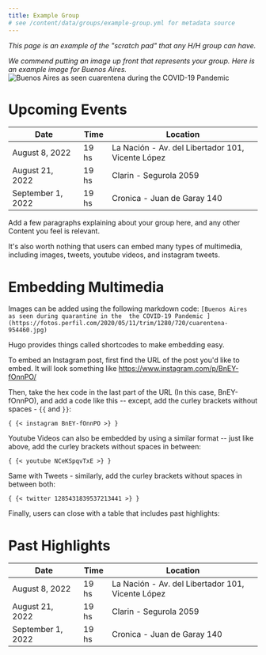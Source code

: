 ```yaml
---
title: Example Group
# see /content/data/groups/example-group.yml for metadata source
---
```


*This page is an example of the "scratch pad" that any H/H group can have.*

*We commend putting an image up front that represents your group. Here is an example image for Buenos Aires.*
![Buenos Aires as seen cuarentena during the COVID-19 Pandemic ](https://fotos.perfil.com/2020/05/11/trim/1280/720/cuarentena-954460.jpg)  

# Upcoming Events
| **Date**  | **Time** | **Location** |  
|------|---------| ---------|
| August 8, 2022  | 19 hs         | La Nación -  Av. del Libertador 101, Vicente López       |
| August 21, 2022 | 19 hs |  Clarin - Segurola 2059     |   
|  September 1, 2022       | 19 hs    |  Cronica - Juan de Garay 140 |  

Add a few paragraphs explaining about your group here, and any other Content
you feel is relevant.

It's also worth nothing that users can embed many types of multimedia,
including images, tweets, youtube videos, and instagram tweets.

# Embedding Multimedia

Images can be added using the following markdown code:
`[Buenos Aires as seen during quarantine in the  the COVID-19 Pandemic ](https://fotos.perfil.com/2020/05/11/trim/1280/720/cuarentena-954460.jpg)`

Hugo provides things called shortcodes to make embedding easy.

To embed an Instagram post, first find the URL of the post you'd like to embed.
It will look something like https://www.instagram.com/p/BnEY-fOnnPO/

Then, take the hex code in the last part of the URL (In this case, BnEY-fOnnPO),
and add a code like this -- except, add the curley brackets without spaces -
`{{` and `}}`:

`{ {< instagram BnEY-fOnnPO >} }`


Youtube Videos can also be embedded by using a similar format -- just like above,
add the curley brackets without spaces in between:

`{ {< youtube NCeKSpqvTxE >} }`

Same with Tweets - similarly, add the curley brackets without spaces in between both:

`{ {< twitter 1285431839537213441 >} }`

Finally, users can close with a table that includes past highlights:

# Past Highlights
| **Date**  | **Time** | **Location** |  
|------|---------| ---------|
| August 8, 2022  | 19 hs         | La Nación -  Av. del Libertador 101, Vicente López       |
| August 21, 2022 | 19 hs |  Clarin - Segurola 2059     |   
|  September 1, 2022       | 19 hs    |  Cronica - Juan de Garay 140 |  
